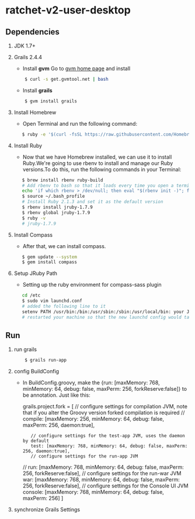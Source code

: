 ratchet-v2-user-desktop
=======================

## Dependencies

1. JDK 1.7+
2. Grails 2.4.4
    - Install **gvm**
             Go to [gvm home page](http://gvmtool.net/) and install

    ```bash
        $ curl -s get.gvmtool.net | bash
    ```
    - Install **grails**

    ```bash
        $ gvm install grails
    ```

3. Install Homebrew

    - Open Terminal and run the following command:

    ```bash
       $ ruby -e '$(curl -fsSL https://raw.githubusercontent.com/Homebrew/install/master/install)'
    ```
4. Install Ruby

   - Now that we have Homebrew installed, we can use it to install Ruby.We're going to use rbenv to install and manage our Ruby versions.To do this, run the following commands in your Terminal:

    ```bash
       $ brew install rbenv ruby-build
       # Add rbenv to bash so that it loads every time you open a terminal
       echo 'if which rbenv > /dev/null; then eval "$(rbenv init -)"; fi' >> ~/.bash_profile
       $ source ~/.bash_profile
       # Install Ruby 2.1.3 and set it as the default version
       $ rbenv install jruby-1.7.9
       $ rbenv global jruby-1.7.9
       $ ruby -v
       # jruby-1.7.9
    ```
5. Install Compass
   - After that, we can install compass.
   ```bash
      $ gem update --system
      $ gem install compass
   ```
6. Setup JRuby Path
   - Setting up the ruby environment for compass-sass plugin
   ```bash
      cd /etc
      $ sudo vim launchd.conf
      # added the following line to it
      setenv PATH /usr/bin:/bin:/usr/sbin:/sbin:/usr/local/bin: your JRuby path
      # restarted your machine so that the new launchd config would take effect
   ```


## Run

1. run grails

    ```bash
        $ grails run-app
    ```

2. config BuildConfig
   - In BuildConfig.groovy, make the {run: [maxMemory: 768, minMemory: 64, debug: false, maxPerm: 256, forkReserve:false]} to be annotation. Just like this:

        grails.project.fork = [
            // configure settings for compilation JVM, note that if you alter the Groovy version forked compilation is required
            //  compile: [maxMemory: 256, minMemory: 64, debug: false, maxPerm: 256, daemon:true],

            // configure settings for the test-app JVM, uses the daemon by default
            test: [maxMemory: 768, minMemory: 64, debug: false, maxPerm: 256, daemon:true],
            // configure settings for the run-app JVM
        //    run: [maxMemory: 768, minMemory: 64, debug: false, maxPerm: 256, forkReserve:false],
            // configure settings for the run-war JVM
            war: [maxMemory: 768, minMemory: 64, debug: false, maxPerm: 256, forkReserve:false],
            // configure settings for the Console UI JVM
            console: [maxMemory: 768, minMemory: 64, debug: false, maxPerm: 256]
        ]

3. synchronize Grails Settings
